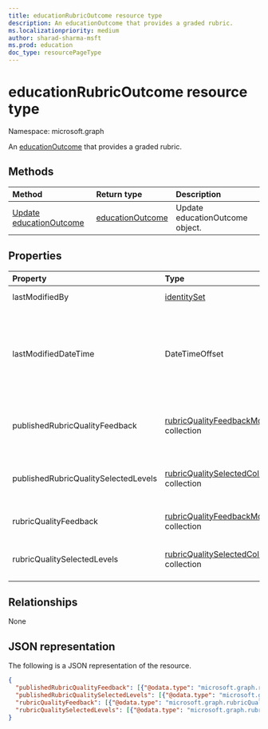 ```yaml
---
title: educationRubricOutcome resource type
description: An educationOutcome that provides a graded rubric.
ms.localizationpriority: medium
author: sharad-sharma-msft
ms.prod: education
doc_type: resourcePageType
---
```


# educationRubricOutcome resource type

Namespace: microsoft.graph

An [educationOutcome](educationoutcome.md) that provides a graded rubric.

## Methods

| Method                                                       | Return type                             | Description                     |
| :----------------------------------------------------------- | :-------------------------------------- | :------------------------------ |
| [Update educationOutcome](../api/educationoutcome-update.md) | [educationOutcome](educationoutcome.md) | Update educationOutcome object. |

## Properties

| Property                             | Type                                                                               | Description                                                                                                                                                                                                                      |
| :----------------------------------- | :--------------------------------------------------------------------------------- | :------------------------------------------------------------------------------------------------------------------------------------------------------------------------------------------------------------------------------- |
| lastModifiedBy                       | [identitySet](identityset.md)                                                      | The last user to modify the resource.                                                                                                                                                                                            |
| lastModifiedDateTime                 | DateTimeOffset                                                                     | Moment in time when the resource was last modified.  The Timestamp type represents date and time information using ISO 8601 format and is always in UTC time. For example, midnight UTC on Jan 1, 2014 is `2014-01-01T00:00:00Z` |
| publishedRubricQualityFeedback       | [rubricQualityFeedbackModel](rubricqualityfeedbackmodel.md) collection             | A copy of the rubricQualityFeedback property that is made when the grade is released to the student.                                                                                                                             |
| publishedRubricQualitySelectedLevels | [rubricQualitySelectedColumnModel](rubricqualityselectedcolumnmodel.md) collection | A copy of the rubricQualitySelectedLevels property that is made when the grade is released to the student.                                                                                                                       |
| rubricQualityFeedback                | [rubricQualityFeedbackModel](rubricqualityfeedbackmodel.md) collection             | A collection of specific feedback for each quality of this rubric.                                                                                                                                                               |
| rubricQualitySelectedLevels          | [rubricQualitySelectedColumnModel](rubricqualityselectedcolumnmodel.md) collection | The level that the teacher has selected for each quality while grading this assignment.                                                                                                                                          |

## Relationships

None

## JSON representation

The following is a JSON representation of the resource.

<!-- {
  "blockType": "resource",
  "optionalProperties": [

  ],
  "@odata.type": "microsoft.graph.educationRubricOutcome",
  "keyProperty": "id"
}-->

```json
{
  "publishedRubricQualityFeedback": [{"@odata.type": "microsoft.graph.rubricQualityFeedbackModel"}],
  "publishedRubricQualitySelectedLevels": [{"@odata.type": "microsoft.graph.rubricQualitySelectedColumnModel"}],
  "rubricQualityFeedback": [{"@odata.type": "microsoft.graph.rubricQualityFeedbackModel"}],
  "rubricQualitySelectedLevels": [{"@odata.type": "microsoft.graph.rubricQualitySelectedColumnModel"}]
}
```

<!-- uuid: 16cd6b66-4b1a-43a1-adaf-3a886856ed98
2019-02-04 14:57:30 UTC -->

<!-- {
  "type": "#page.annotation",
  "description": "educationRubricOutcome resource",
  "keywords": "",
  "section": "documentation",
  "tocPath": ""
}-->

